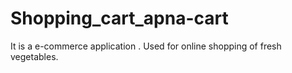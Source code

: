 # Shopping_cart_apna-cart
It is a e-commerce application . Used for online shopping of fresh vegetables.
